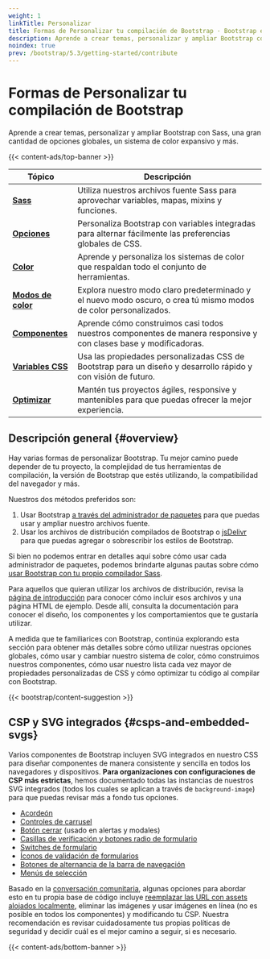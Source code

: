 ```yaml
---
weight: 1
linkTitle: Personalizar
title: Formas de Personalizar tu compilación de Bootstrap · Bootstrap en Español v5.3
description: Aprende a crear temas, personalizar y ampliar Bootstrap con Sass, una gran cantidad de opciones globales, un sistema de color expansivo y más.
noindex: true
prev: /bootstrap/5.3/getting-started/contribute
---
```


# Formas de Personalizar tu compilación de Bootstrap

Aprende a crear temas, personalizar y ampliar Bootstrap con Sass, una gran cantidad de opciones globales, un sistema de color expansivo y más.

{{< content-ads/top-banner >}}

| <span class="mx-14">Tópico</span>                           | Descripción                                                                                                      |
| ----------------------------------------------------------- | ---------------------------------------------------------------------------------------------------------------- |
| [**Sass**](/bootstrap/5.3/customize/sass)                   | Utiliza nuestros archivos fuente Sass para aprovechar variables, mapas, mixins y funciones.                      |
| [**Opciones**](/bootstrap/5.3/customize/options)            | Personaliza Bootstrap con variables integradas para alternar fácilmente las preferencias globales de CSS.        |
| [**Color**](/bootstrap/5.3/customize/color)                 | Aprende y personaliza los sistemas de color que respaldan todo el conjunto de herramientas.                      |
| [**Modos de color**](/bootstrap/5.3/customize/color-modes)  | Explora nuestro modo claro predeterminado y el nuevo modo oscuro, o crea tú mismo modos de color personalizados. |
| [**Componentes**](/bootstrap/5.3/customize/components)      | Aprende cómo construimos casi todos nuestros componentes de manera responsive y con clases base y modificadoras. |
| [**Variables CSS**](/bootstrap/5.3/customize/css-variables) | Usa las propiedades personalizadas CSS de Bootstrap para un diseño y desarrollo rápido y con visión de futuro.   |
| [**Optimizar**](/bootstrap/5.3/customize/optimize)          | Mantén tus proyectos ágiles, responsive y mantenibles para que puedas ofrecer la mejor experiencia.              |

Descripción general {#overview}
--------------------------------

Hay varias formas de personalizar Bootstrap. Tu mejor camino puede depender de tu proyecto, la complejidad de tus herramientas de compilación, la versión de Bootstrap que estés utilizando, la compatibilidad del navegador y más.

Nuestros dos métodos preferidos son:

1.  Usar Bootstrap [a través del administrador de paquetes](/bootstrap/5.3/getting-started/download/#package-managers) para que puedas usar y ampliar nuestro archivos fuente.
2.  Usar los archivos de distribución compilados de Bootstrap o [jsDelivr](/bootstrap/5.3/getting-started/download/#cdn-via-jsdelivr) para que puedas agregar o sobrescribir los estilos de Bootstrap.

Si bien no podemos entrar en detalles aquí sobre cómo usar cada administrador de paquetes, podemos brindarte algunas pautas sobre cómo [usar Bootstrap con tu propio compilador Sass](/bootstrap/5.3/customize/sass).

Para aquellos que quieran utilizar los archivos de distribución, revisa la [página de introducción](/bootstrap/5.3/getting-started/introduction) para conocer cómo incluir esos archivos y una página HTML de ejemplo. Desde allí, consulta la documentación para conocer el diseño, los componentes y los comportamientos que te gustaría utilizar.

A medida que te familiarices con Bootstrap, continúa explorando esta sección para obtener más detalles sobre cómo utilizar nuestras opciones globales, cómo usar y cambiar nuestro sistema de color, cómo construimos nuestros componentes, cómo usar nuestro lista cada vez mayor de propiedades personalizadas de CSS y cómo optimizar tu código al compilar con Bootstrap.

{{< bootstrap/content-suggestion >}}

CSP y SVG integrados {#csps-and-embedded-svgs}
-----------------------------------------------

Varios componentes de Bootstrap incluyen SVG integrados en nuestro CSS para diseñar componentes de manera consistente y sencilla en todos los navegadores y dispositivos. **Para organizaciones con configuraciones de CSP más estrictas**, hemos documentado todas las instancias de nuestros SVG integrados (todos los cuales se aplican a través de `background-image`) para que puedas revisar más a fondo tus opciones.

* [Acordeón](/bootstrap/5.3/components/accordion)
* [Controles de carrusel](/bootstrap/5.3/components/carousel/#with-controls)
* [Botón cerrar](/bootstrap/5.3/components/close-button) (usado en alertas y modales)
* [Casillas de verificación y botones radio de formulario](/bootstrap/5.3/forms/checks-radios)
* [Switches de formulario](/bootstrap/5.3/forms/checks-radios/#switches)
* [Íconos de validación de formularios](/bootstrap/5.3/forms/validation/#server-side)
* [Botones de alternancia de la barra de navegación](/bootstrap/5.3/components/navbar/#responsive-behaviors)
* [Menús de selección](/bootstrap/5.3/forms/select)

Basado en la [conversación comunitaria](https://github.com/twbs/bootstrap/issues/25394), algunas opciones para abordar esto en tu propia base de código incluye [reemplazar las URL con assets alojados localmente](/bootstrap/5.3/getting-started/webpack/#extracting-svg-files), eliminar las imágenes y usar imágenes en línea (no es posible en todos los componentes) y modificando tu CSP. Nuestra recomendación es revisar cuidadosamente tus propias políticas de seguridad y decidir cuál es el mejor camino a seguir, si es necesario.

{{< content-ads/bottom-banner >}}